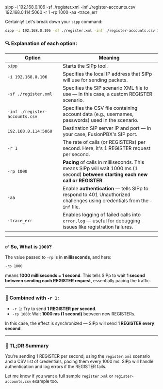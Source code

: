 sipp -i 192.168.0.106 -sf ./register.xml -inf ./register-accounts.csv 192.168.0.114:5060 -r 1 -rp 1000 -aa -trace_err


Certainly! Let's break down your `sipp` command:

```bash
sipp -i 192.168.0.106 -sf ./register.xml -inf ./register-accounts.csv 192.168.0.114:5060 -r 1 -rp 1000 -aa -trace_err
```

### 🔍 Explanation of each option:

| Option                         | Meaning                                                                                                                           |
| ------------------------------ | --------------------------------------------------------------------------------------------------------------------------------- |
| `sipp`                         | Starts the SIPp tool.                                                                                                             |
| `-i 192.168.0.106`             | Specifies the local IP address that SIPp will use for sending packets.                                                            |
| `-sf ./register.xml`           | Specifies the SIP scenario XML file to use — in this case, a custom REGISTER scenario.                                            |
| `-inf ./register-accounts.csv` | Specifies the CSV file containing account data (e.g., usernames, passwords) used in the scenario.                                 |
| `192.168.0.114:5060`           | Destination SIP server IP and port — in your case, FusionPBX's SIP port.                                                          |
| `-r 1`                         | The rate of calls (or REGISTERs) per second. Here, it's 1 REGISTER request per second.                                            |
| `-rp 1000`                     | **Pacing** of calls in milliseconds. This means SIPp will wait 1000 ms (1 second) **between starting each new call or REGISTER**. |
| `-aa`                          | Enable **authentication** — tells SIPp to respond to 401 Unauthorized challenges using credentials from the `-inf` file.          |
| `-trace_err`                   | Enables logging of failed calls into `error.log` — useful for debugging issues like registration failures.                        |

---

### ✅ So, What is `1000`?

The value passed to `-rp` is in **milliseconds**, and here:

```bash
-rp 1000
```

means **1000 milliseconds = 1 second**.
This tells SIPp to wait **1 second between sending each REGISTER request**, essentially pacing the traffic.

---

### 🔄 Combined with `-r 1`:

* `-r 1`: Try to send **1 REGISTER per second**.
* `-rp 1000`: Wait **1000 ms (1 second)** between new REGISTERs.

In this case, the effect is synchronized — SIPp will send **1 REGISTER every second**.

---

### 📝 TL;DR Summary

You're sending 1 REGISTER per second, using the `register.xml` scenario and a CSV list of credentials, pacing them every 1000 ms. SIPp will handle authentication and log errors if the REGISTER fails.

Let me know if you want a full sample `register.xml` or `register-accounts.csv` example too.
